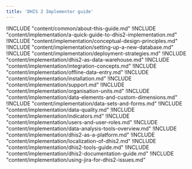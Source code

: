 ```yaml
---
title: 'DHIS 2 Implementer guide'
---
```

<!--DHIS2-SECTION-ID:index_implementation-->

!INCLUDE "content/common/about-this-guide.md"
!INCLUDE "content/implementation/a-quick-guide-to-dhis2-implementation.md"
!INCLUDE "content/implementation/conceptual-design-principles.md"
!INCLUDE "content/implementation/setting-up-a-new-database.md"
!INCLUDE "content/implementation/deployment-strategies.md"
!INCLUDE "content/implementation/dhis2-as-data-warehouse.md"
!INCLUDE "content/implementation/integration-concepts.md"
!INCLUDE "content/implementation/offline-data-entry.md"
!INCLUDE "content/implementation/installation.md"
!INCLUDE "content/implementation/support.md"
!INCLUDE "content/implementation/organisation-units.md"
!INCLUDE "content/implementation/data-elements-and-custom-dimensions.md"
!INCLUDE "content/implementation/data-sets-and-forms.md"
!INCLUDE "content/implementation/data-quality.md"
!INCLUDE "content/implementation/indicators.md"
!INCLUDE "content/implementation/users-and-user-roles.md"
!INCLUDE "content/implementation/data-analysis-tools-overview.md"
!INCLUDE "content/implementation/dhis2-as-a-platform.md"
!INCLUDE "content/implementation/localization-of-dhis2.md"
!INCLUDE "content/implementation/dhis2-tools-guide.md"
!INCLUDE "content/implementation/dhis2-documentation-guide.md"
!INCLUDE "content/implementation/using-jira-for-dhis2-issues.md"
